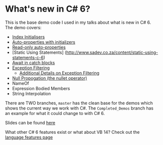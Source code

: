 # What's new in C# 6?

This is the base demo code I used in my talks about what is new in C# 6. The demo covers:
- [Index Initialisers](http://www.sadev.co.za/content/index-initialisers-c-6)
- [Auto-properties with initializers](http://www.sadev.co.za/content/auto-properties-initializers-c-6)
- [Read-only auto-properties](http://www.sadev.co.za/content/read-only-auto-properties-c-6)
- [Static Using Statements] (http://www.sadev.co.za/content/static-using-statements-c-6)
- [Await in catch blocks](http://www.sadev.co.za/content/exceptions-what-happens-when-exception-occurs-inside-catch-or-inside-when-c-6-how-smart)
- [Exception Filtering](http://www.sadev.co.za/content/exception-filtering-c-6)
  - [Additional Details on Exception Filtering](http://www.sadev.co.za/content/exceptions-what-happens-when-exception-occurs-inside-catch-or-inside-when-c-6-how-smart)
- [Null Propogation (the nullet operator)](http://www.sadev.co.za/content/null-propagation-operator-nullet-c-6)
- NameOf
- Expression Bodied Members
- String Interpolation

There are TWO branches, `master` has the clean base for the demos which shows the current way we work with C#. The `Completed_Demos` branch has an example for what it could change to with C# 6.

Slides can be found [here](http://www.slideshare.net/rmaclean/sharp-sharp-with-c-6?ref=https://github.com/rmaclean/sharpsharpwithcsharp6)

What other C# 6 features exist or what about VB 14? Check out the [language features page](https://github.com/dotnet/roslyn/wiki/Languages-features-in-C%23-6-and-VB-14)
